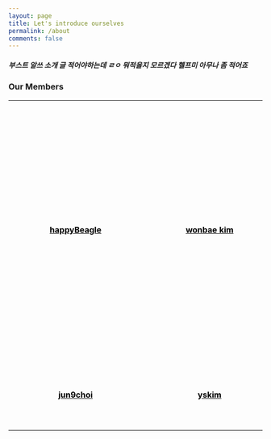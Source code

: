 ```yaml
---
layout: page
title: Let's introduce ourselves
permalink: /about
comments: false
---
```

<style>
.img_box {
    width:170px; 
    height:170px; 
    border-radius:70%; 
    overflow: hidden; 
    margin:5px;
}
.people_box {
    padding : 35px;
}
.people_name {
    text-align: center; 
    padding-top:10px;
    color:black;
}
</style>
<div>
    <div>
    <h5>부스트 알쓰 소개 글 적어야하는데 ㄹㅇ 뭐적을지 모르겠다 헬프미 아무나 좀 적어죠</h5>
    </div>
    <div>
        <h3>Our Members</h3>
        <table>
            <tr>
                <td>
                    <div class="people_box">
                        <div class="img_box">
                            <img src="https://avatars.githubusercontent.com/u/68745983?v=4" style="object-fit: cover;">
                        </div>
                        <a href="https://github.com/happyBeagle" title="go to github">
                            <h4 class="people_name">happyBeagle</h4>
                        </a>
                    </div>
                </td>
                <td>
                    <div class="people_box">
                        <div class="img_box">
                            <img src="https://avatars.githubusercontent.com/u/15380545?v=4" style="object-fit: cover;">
                        </div>
                        <a href="https://github.com/wonbae" title="go to github">
                            <h4 class="people_name">wonbae kim</h4>
                        </a>
                    </div>
                </td>
                <td>
                    <div class="people_box">
                        <div class="img_box">
                            <img src="https://avatars.githubusercontent.com/u/34030303?v=4" style="object-fit: cover;">
                        </div>
                        <a href="https://github.com/gihop" title="go to github">
                            <h4 class="people_name">Jiho Park</h4>
                        </a>
                    </div>
                </td>
                <td>
                    <div class="people_box">
                        <div class="img_box">
                            <img src="https://avatars.githubusercontent.com/u/48649606?v=4" style="object-fit: cover;">
                        </div>
                        <a href="https://github.com/iloveslowfood" title="go to github">
                            <h4 class="people_name">iloveslowfood</h4>
                        </a>    
                    </div>
                </td>
                <td>
                    <div class="people_box">
                        <div class="img_box">
                            <img src="https://avatars.githubusercontent.com/u/57934461?v=4" style="object-fit: cover;">
                        </div>
                        <a href="https://github.com/jayten-jeon" title="go to github">
                            <h4 class="people_name">Jayten</h4>
                        </a>
                    </div>
                </td>
                <td>
                    <div class="people_box">
                        <div class="img_box">
                            <img src="https://avatars.githubusercontent.com/u/62870428?v=4" style="object-fit: cover;">
                        </div>
                        <a href="https://github.com/doritos0812" title="go to github">
                            <h4 class="people_name">민달팽이</h4>
                        </a>
                    </div>
                </td>
            </tr>
            <tr>
                <td>
                    <div class="people_box">
                        <div class="img_box">
                            <img src="https://avatars.githubusercontent.com/u/67000572?v=4" style="object-fit: cover;">
                        </div>
                        <a href="https://github.com/soupbab" title="go to github">
                            <h4 class="people_name">jun9choi</h4>
                        </a>
                    </div>
                </td>
                <td>
                    <div class="people_box">
                        <div class="img_box">
                            <img src="https://avatars.githubusercontent.com/u/68675162?v=4" style="object-fit: cover;">
                        </div>
                        <a href="https://github.com/yskim1014" title="go to github">
                            <h4 class="people_name">yskim</h4>
                        </a>
                    </div>
                </td>
                <td>
                    <div class="people_box">
                        <div class="img_box">
                            <img src="https://avatars.githubusercontent.com/u/74880677?v=4" style="object-fit: cover;">
                        </div>
                        <a href="https://github.com/hunmin-hub" title="go to github">
                            <h4 class="people_name">hunmin-hub</h4>
                        </a>
                    </div>
                </td>
                <td>
                    <div class="people_box">
                        <div class="img_box">
                            <img src="https://avatars.githubusercontent.com/u/76163168?v=4" style="object-fit: cover;">
                        </div>
                        <a href="https://github.com/nureesong" title="go to github">
                            <h4 class="people_name">nureesong</h4>
                        </a>
                    </div>
                </td>
                <td>
                    <div class="people_box">
                        <div class="img_box">
                            <img src="https://avatars.githubusercontent.com/u/76460750?v=4" style="object-fit: cover;">
                        </div>
                        <a href="https://github.com/Lala-chick" title="go to github">
                            <h4 class="people_name">Lala-chick</h4>
                        </a>
                    </div>
                </td>
            </tr>
        </table>
    </div>
</div>